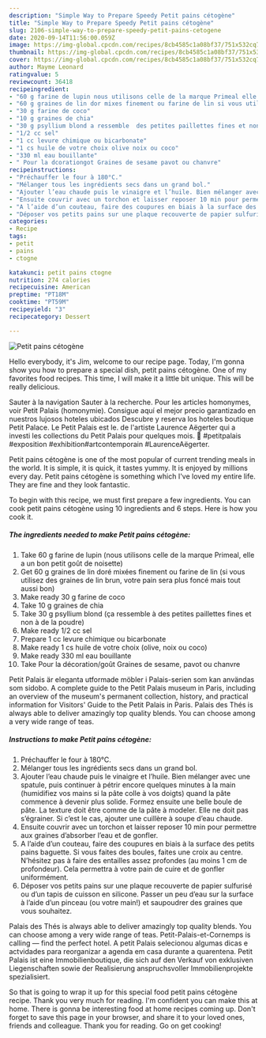```yaml
---
description: "Simple Way to Prepare Speedy Petit pains cétogène"
title: "Simple Way to Prepare Speedy Petit pains cétogène"
slug: 2106-simple-way-to-prepare-speedy-petit-pains-cetogene
date: 2020-09-14T11:56:00.059Z
image: https://img-global.cpcdn.com/recipes/8cb4585c1a08bf37/751x532cq70/petit-pains-cetogene-photo-principale-de-la-recette.jpg
thumbnail: https://img-global.cpcdn.com/recipes/8cb4585c1a08bf37/751x532cq70/petit-pains-cetogene-photo-principale-de-la-recette.jpg
cover: https://img-global.cpcdn.com/recipes/8cb4585c1a08bf37/751x532cq70/petit-pains-cetogene-photo-principale-de-la-recette.jpg
author: Mayme Leonard
ratingvalue: 5
reviewcount: 36418
recipeingredient:
- "60 g farine de lupin nous utilisons celle de la marque Primeal elle a un bon petit got de noisette"
- "60 g graines de lin dor mixes finement ou farine de lin si vous utilisez des graines de lin brun votre pain sera plus fonc mais tout aussi bon"
- "30 g farine de coco"
- "10 g graines de chia"
- "30 g psyllium blond a ressemble  des petites paillettes fines et non  de la poudre"
- "1/2 cc sel"
- "1 cc levure chimique ou bicarbonate"
- "1 cs huile de votre choix olive noix ou coco"
- "330 ml eau bouillante"
- " Pour la dcorationgot Graines de sesame pavot ou chanvre"
recipeinstructions:
- "Préchauffer le four à 180°C."
- "Mélanger tous les ingrédients secs dans un grand bol."
- "Ajouter l’eau chaude puis le vinaigre et l’huile. Bien mélanger avec une spatule, puis continuer à pétrir encore quelques minutes à la main (humidifiez vos mains si la pâte colle à vos doigts) quand la pâte commence à devenir plus solide. Formez ensuite une belle boule de pâte. La texture doit être comme de la pâte à modeler. Elle ne doit pas s’égrainer. Si c’est le cas, ajouter une cuillère à soupe d’eau chaude."
- "Ensuite couvrir avec un torchon et laisser reposer 10 min pour permettre aux graines d’absorber l’eau et de gonfler."
- "A l’aide d’un couteau, faire des coupures en biais à la surface des petits pains baguette. Si vous faites des boules, faites une croix au centre. N’hésitez pas à faire des entailles assez profondes (au moins 1 cm de profondeur). Cela permettra à votre pain de cuire et de gonfler uniformément."
- "Déposer vos petits pains sur une plaque recouverte de papier sulfurisé ou d’un tapis de cuisson en silicone. Passer un peu d’eau sur la surface à l’aide d’un pinceau (ou votre main!) et saupoudrer des graines que vous souhaitez."
categories:
- Recipe
tags:
- petit
- pains
- ctogne

katakunci: petit pains ctogne 
nutrition: 274 calories
recipecuisine: American
preptime: "PT18M"
cooktime: "PT59M"
recipeyield: "3"
recipecategory: Dessert

---
```



![Petit pains cétogène](https://img-global.cpcdn.com/recipes/8cb4585c1a08bf37/751x532cq70/petit-pains-cetogene-photo-principale-de-la-recette.jpg)

Hello everybody, it's Jim, welcome to our recipe page. Today, I'm gonna show you how to prepare a special dish, petit pains cétogène. One of my favorites food recipes. This time, I will make it a little bit unique. This will be really delicious.

Sauter à la navigation Sauter à la recherche. Pour les articles homonymes, voir Petit Palais (homonymie). Consigue aquí el mejor precio garantizado en nuestros lujosos hoteles ubicados Descubre y reserva los hoteles boutique Petit Palace. Le Petit Palais est le. de l&#39;artiste Laurence Aëgerter qui a investi les collections du Petit Palais pour quelques mois. 💫 #petitpalais #exposition #exhibition#artcontemporain #LaurenceAëgerter.

Petit pains cétogène is one of the most popular of current trending meals in the world. It is simple, it is quick, it tastes yummy. It is enjoyed by millions every day. Petit pains cétogène is something which I've loved my entire life. They are fine and they look fantastic.


To begin with this recipe, we must first prepare a few ingredients. You can cook petit pains cétogène using 10 ingredients and 6 steps. Here is how you cook it.

<!--inarticleads1-->

##### The ingredients needed to make Petit pains cétogène:

1. Take 60 g farine de lupin (nous utilisons celle de la marque Primeal, elle a un bon petit goût de noisette)
1. Get 60 g graines de lin doré mixées finement ou farine de lin (si vous utilisez des graines de lin brun, votre pain sera plus foncé mais tout aussi bon)
1. Make ready 30 g farine de coco
1. Take 10 g graines de chia
1. Take 30 g psyllium blond (ça ressemble à des petites paillettes fines et non à de la poudre)
1. Make ready 1/2 cc sel
1. Prepare 1 cc levure chimique ou bicarbonate
1. Make ready 1 cs huile de votre choix (olive, noix ou coco)
1. Make ready 330 ml eau bouillante
1. Take  Pour la décoration/goût Graines de sesame, pavot ou chanvre


Petit Palais är eleganta utformade möbler i Palais-serien som kan användas som sidobo. A complete guide to the Petit Palais museum in Paris, including an overview of the museum&#39;s permanent collection, history, and practical information for Visitors&#39; Guide to the Petit Palais in Paris. Palais des Thés is always able to deliver amazingly top quality blends. You can choose among a very wide range of teas. 

<!--inarticleads2-->

##### Instructions to make Petit pains cétogène:

1. Préchauffer le four à 180°C.
1. Mélanger tous les ingrédients secs dans un grand bol.
1. Ajouter l’eau chaude puis le vinaigre et l’huile. Bien mélanger avec une spatule, puis continuer à pétrir encore quelques minutes à la main (humidifiez vos mains si la pâte colle à vos doigts) quand la pâte commence à devenir plus solide. Formez ensuite une belle boule de pâte. La texture doit être comme de la pâte à modeler. Elle ne doit pas s’égrainer. Si c’est le cas, ajouter une cuillère à soupe d’eau chaude.
1. Ensuite couvrir avec un torchon et laisser reposer 10 min pour permettre aux graines d’absorber l’eau et de gonfler.
1. A l’aide d’un couteau, faire des coupures en biais à la surface des petits pains baguette. Si vous faites des boules, faites une croix au centre. N’hésitez pas à faire des entailles assez profondes (au moins 1 cm de profondeur). Cela permettra à votre pain de cuire et de gonfler uniformément.
1. Déposer vos petits pains sur une plaque recouverte de papier sulfurisé ou d’un tapis de cuisson en silicone. Passer un peu d’eau sur la surface à l’aide d’un pinceau (ou votre main!) et saupoudrer des graines que vous souhaitez.


Palais des Thés is always able to deliver amazingly top quality blends. You can choose among a very wide range of teas. Petit-Palais-et-Cornemps is calling — find the perfect hotel. A petit Palais selecionou algumas dicas e actvidades para reorganizar a agenda em casa durante a quarentena. Petit Palais ist eine Immobilienboutique, die sich auf den Verkauf von exklusiven Liegenschaften sowie der Realisierung anspruchsvoller Immobilienprojekte spezialisiert. 

So that is going to wrap it up for this special food petit pains cétogène recipe. Thank you very much for reading. I'm confident you can make this at home. There is gonna be interesting food at home recipes coming up. Don't forget to save this page in your browser, and share it to your loved ones, friends and colleague. Thank you for reading. Go on get cooking!

